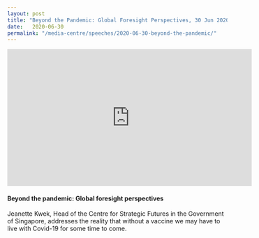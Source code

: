 ```yaml
---
layout: post
title: "Beyond the Pandemic: Global Foresight Perspectives, 30 Jun 2020, European Parliamentary Research Service"
date:   2020-06-30
permalink: "/media-centre/speeches/2020-06-30-beyond-the-pandemic/"
---
```


<div class="bp-youtube">
	<iframe width="560" height="315" src="https://www.youtube.com/watch?v=hXel-FgwS7A&t=3s" frameborder="0" allow="autoplay; encrypted-media" allowfullscreen></iframe>
</div>

#### Beyond the pandemic: Global foresight perspectives

Jeanette Kwek, Head of the Centre for Strategic Futures in the Government of Singapore, addresses the reality that without a vaccine we may have to live with Covid-19 for some time to come.
